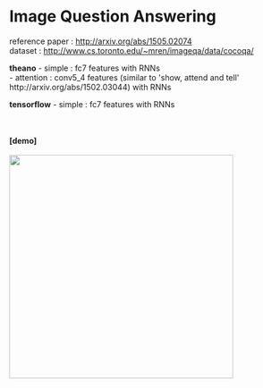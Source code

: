# Image Question Answering

reference paper : http://arxiv.org/abs/1505.02074
<br>
dataset : http://www.cs.toronto.edu/~mren/imageqa/data/cocoqa/

<p><p>
<b>theano</b>
 - simple : fc7 features with RNNs
<br>
 - attention : conv5_4 features (similar to 'show, attend and tell' http://arxiv.org/abs/1502.03044) with RNNs


<p><p>
<b>tensorflow</b>
 - simple : fc7 features with RNNs
<br><p>
<br><br>
<b>[demo]</b><br><br>
<img src='https://github.com/seankim902/imageQA/blob/master/imageQA_demo.gif' height=400 width=400/>
